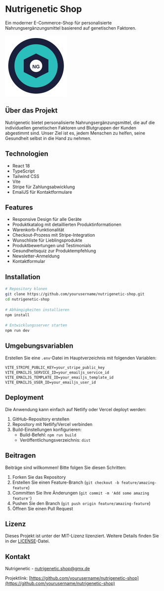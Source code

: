 # Nutrigenetic Shop

Ein moderner E-Commerce-Shop für personalisierte Nahrungsergänzungsmittel basierend auf genetischen Faktoren.

![Nutrigenetic Logo](public/images/logo.svg)

## Über das Projekt

Nutrigenetic bietet personalisierte Nahrungsergänzungsmittel, die auf die individuellen genetischen Faktoren und Blutgruppen der Kunden abgestimmt sind. Unser Ziel ist es, jedem Menschen zu helfen, seine Gesundheit selbst in die Hand zu nehmen.

## Technologien

- React 18
- TypeScript
- Tailwind CSS
- Vite
- Stripe für Zahlungsabwicklung
- EmailJS für Kontaktformulare

## Features

- Responsive Design für alle Geräte
- Produktkatalog mit detaillierten Produktinformationen
- Warenkorb-Funktionalität
- Checkout-Prozess mit Stripe-Integration
- Wunschliste für Lieblingsprodukte
- Produktbewertungen und Testimonials
- Gesundheitsquiz zur Produktempfehlung
- Newsletter-Anmeldung
- Kontaktformular

## Installation

```bash
# Repository klonen
git clone https://github.com/yourusername/nutrigenetic-shop.git
cd nutrigenetic-shop

# Abhängigkeiten installieren
npm install

# Entwicklungsserver starten
npm run dev
```

## Umgebungsvariablen

Erstellen Sie eine `.env`-Datei im Hauptverzeichnis mit folgenden Variablen:

```
VITE_STRIPE_PUBLIC_KEY=your_stripe_public_key
VITE_EMAILJS_SERVICE_ID=your_emailjs_service_id
VITE_EMAILJS_TEMPLATE_ID=your_emailjs_template_id
VITE_EMAILJS_USER_ID=your_emailjs_user_id
```

## Deployment

Die Anwendung kann einfach auf Netlify oder Vercel deployt werden:

1. GitHub-Repository erstellen
2. Repository mit Netlify/Vercel verbinden
3. Build-Einstellungen konfigurieren:
   - Build-Befehl: `npm run build`
   - Veröffentlichungsverzeichnis: `dist`

## Beitragen

Beiträge sind willkommen! Bitte folgen Sie diesen Schritten:

1. Forken Sie das Repository
2. Erstellen Sie einen Feature-Branch (`git checkout -b feature/amazing-feature`)
3. Committen Sie Ihre Änderungen (`git commit -m 'Add some amazing feature'`)
4. Pushen Sie den Branch (`git push origin feature/amazing-feature`)
5. Öffnen Sie einen Pull Request

## Lizenz

Dieses Projekt ist unter der MIT-Lizenz lizenziert. Weitere Details finden Sie in der [LICENSE](LICENSE)-Datei.

## Kontakt

Nutrigenetic - [nutrigenetic.shop@gmx.de](mailto:nutrigenetic.shop@gmx.de)

Projektlink: [https://github.com/yourusername/nutrigenetic-shop](https://github.com/yourusername/nutrigenetic-shop)